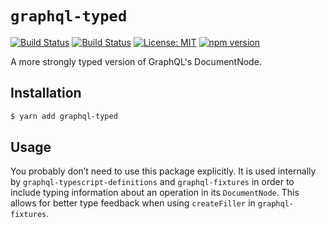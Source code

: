 # `graphql-typed`

[![Build Status](https://github.com/Shopify/quilt/workflows/Node-CI/badge.svg?branch=main)](https://github.com/Shopify/quilt/actions?query=workflow%3ANode-CI)
[![Build Status](https://github.com/Shopify/quilt/workflows/Ruby-CI/badge.svg?branch=main)](https://github.com/Shopify/quilt/actions?query=workflow%3ARuby-CI)
[![License: MIT](https://img.shields.io/badge/License-MIT-green.svg)](LICENSE.md) [![npm version](https://badge.fury.io/js/graphql-typed.svg)](https://badge.fury.io/js/graphql-typed.svg)

A more strongly typed version of GraphQL's DocumentNode.

## Installation

```bash
$ yarn add graphql-typed
```

## Usage

You probably don’t need to use this package explicitly. It is used internally by `graphql-typescript-definitions` and `graphql-fixtures` in order to include typing information about an operation in its `DocumentNode`. This allows for better type feedback when using `createFiller` in `graphql-fixtures`.
